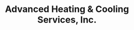---
title: "Advanced Heating & Cooling Services, Inc."
url: /zanesville/advanced-heating-and-cooling-services-inc/
shop: trade
---